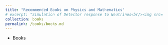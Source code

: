 ```yaml
---
title: "Recommended Books on Physics and Mathematics"
# excerpt: "Simulation of Detector response to Neutrinos<br/><img src='/images/Neutrino_Oscillations.png'>"
collection: books
permalink: /books/books.md
---
```


- Books